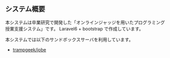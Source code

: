 ## システム概要
 本システムは卒業研究で開発した「オンラインジャッジを用いたプログラミング授業支援システム」です。
 Laravel6 + bootstrap で作成しています。
 
 本システムでは以下のサンドボックスサーバを利用しています。
- [trampgeek/jobe](https://github.com/trampgeek/jobe)
